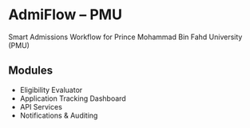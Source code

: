 # AdmiFlow – PMU
Smart Admissions Workflow for Prince Mohammad Bin Fahd University (PMU)

## Modules
- Eligibility Evaluator
- Application Tracking Dashboard
- API Services
- Notifications & Auditing
